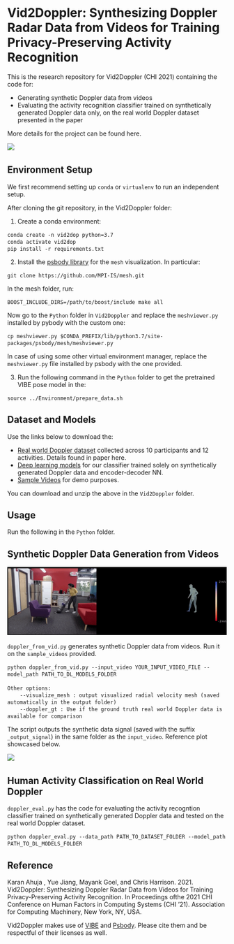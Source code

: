 # Vid2Doppler: Synthesizing Doppler Radar Data from Videos for Training Privacy-Preserving Activity Recognition

This is the research repository for Vid2Doppler (CHI 2021) containing the code for:

* Generating synthetic Doppler data from videos
* Evaluating the activity recognition classifier trained on synthetically generated Doppler data only, on the real world Doppler dataset presented in the paper

More details for the project can be found here.

![](https://github.com/FIGLAB/Vid2Doppler/blob/main/media/classification.gif?raw=true)

## Environment Setup

We first recommend setting up `conda` or `virtualenv` to run an independent setup.

After cloning the git repository, in the Vid2Doppler folder:

1. Create a conda environment: 

```
conda create -n vid2dop python=3.7
conda activate vid2dop
pip install -r requirements.txt
```

2. Install the [psbody library](https://github.com/MPI-IS/mesh) for the `mesh` visualization. In particular:

```
git clone https://github.com/MPI-IS/mesh.git
```
In the mesh folder, run:
```
BOOST_INCLUDE_DIRS=/path/to/boost/include make all
```
Now go to the `Python` folder in `Vid2Doppler` and replace the `meshviewer.py` installed by pybody with the custom one:
```
cp meshviewer.py $CONDA_PREFIX/lib/python3.7/site-packages/psbody/mesh/meshviewer.py
```
In case of using some other virtual environment manager, replace the `meshviewer.py` file installed by psbody with the one provided.

3. Run the following command in the `Python` folder to get the pretrained VIBE pose model in the:
```
source ../Environment/prepare_data.sh
```

## Dataset and Models

Use the links below to download the:

* [Real world Doppler dataset](https://www.dropbox.com/s/adh22md432ixq7v/data.zip?dl=0) collected across 10 participants and 12 activities. Details found in paper here. 
* [Deep learning models](https://www.dropbox.com/s/a10ec6lau3loeec/models.zip?dl=0) for our classifier trained solely on synthetically generated Doppler data and encoder-decoder NN.
* [Sample Videos](https://www.dropbox.com/s/xb2l3zennu3s5g5/sample_video.zip?dl=0) for demo purposes.

You can download and unzip the above in the `Vid2Doppler` folder.

## Usage

Run the following in the `Python` folder.

## Synthetic Doppler Data Generation from Videos 

![](https://github.com/FIGLAB/Vid2Doppler/blob/main/media/radial_velocity.gif?raw=true)

`doppler_from_vid.py` generates synthetic Doppler data from videos. Run it on the `sample_videos` provided. 

```
python doppler_from_vid.py --input_video YOUR_INPUT_VIDEO_FILE --model_path PATH_TO_DL_MODELS_FOLDER  

Other options:
	--visualize_mesh : output visualized radial velocity mesh (saved automatically in the output folder)
	--doppler_gt : Use if the ground truth real world Doppler data is available for comparison
```	

The script outputs the synthetic data signal (saved with the suffix `_output_signal`) in the same folder as the `input_video`. Reference plot showcased below.

![](https://github.com/FIGLAB/Vid2Doppler/blob/main/media/signal.gif?raw=true)

## Human Activity Classification on Real World Doppler 

`doppler_eval.py` has the code for evaluating the activity recogntion classifier trained on synthetically generated Doppler data and tested on the real world Doppler dataset.

```
python doppler_eval.py --data_path PATH_TO_DATASET_FOLDER --model_path PATH_TO_DL_MODELS_FOLDER  
```

## Reference

Karan Ahuja , Yue Jiang, Mayank Goel, and Chris Harrison. 2021. Vid2Doppler: Synthesizing Doppler Radar Data from
Videos for Training Privacy-Preserving Activity Recognition. In Proceedings ofthe 2021 CHI Conference on Human Factors
in Computing Systems (CHI ’21). Association for Computing Machinery, New York, NY, USA.

Vid2Doppler makes use of [VIBE](https://github.com/mkocabas/VIBE) and [Psbody](https://github.com/MPI-IS/mesh). Please cite them and be respectful of their licenses as well.


 
 



